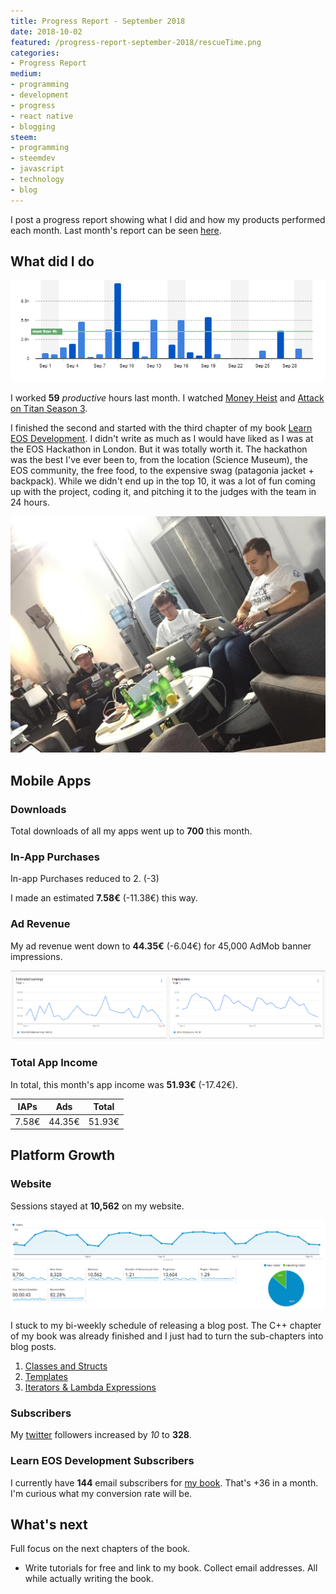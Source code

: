 ```yaml
---
title: Progress Report - September 2018
date: 2018-10-02
featured: /progress-report-september-2018/rescueTime.png
categories:
- Progress Report
medium:
- programming
- development
- progress
- react native
- blogging
steem:
- programming
- steemdev
- javascript
- technology
- blog
---
```



I post a progress report showing what I did and how my products performed each month.
Last month's report can be seen [here](/progress-report-august-2018).

## What did I do

![Productive Hours in September](./rescueTime.png)

I worked **59** _productive_ hours last month.
I watched [Money Heist](https://trakt.tv/shows/money-heist) and [Attack on Titan Season 3](https://trakt.tv/shows/attack-on-titan/seasons/3).

I finished the second and started with the third chapter of my book [Learn EOS Development](https://learneos.dev).
I didn't write as much as I would have liked as I was at the EOS Hackathon in London.
But it was totally worth it.
The hackathon was the best I've ever been to, from the location (Science Museum), the EOS community, the free food, to the expensive swag (patagonia jacket + backpack).
While we didn't end up in the top 10, it was a lot of fun coming up with the project, coding it, and pitching it to the judges with the team in 24 hours.

![EOS Hackathon London](./eos-hackathon.jpg)

## Mobile Apps

### Downloads

Total downloads of all my apps went up to **700** this month.

### In-App Purchases

In-app Purchases reduced to 2. (-3)

I made an estimated **7.58€** (-11.38€) this way.

### Ad Revenue

My ad revenue went down to **44.35€** (-6.04€) for 45,000 AdMob banner impressions.

![App Income AdMob](./admob-income.png)

### Total App Income

In total, this month's app income was **51.93€** (-17.42€).

IAPs | Ads | Total
--- | --- | ---
7.58€ | 44.35€ | 51.93€

## Platform Growth

### Website

Sessions stayed at **10,562** on my website.

![Website Traffic](./website-traffic.png)

I stuck to my bi-weekly schedule of releasing a blog post. The C++ chapter of my book was already finished and I just had to turn the sub-chapters into blog posts.

1. [Classes and Structs](/cpp-guide-for-eos-development-classes-and-structs/)
1. [Templates](/cpp-guide-for-eos-development-templates)
1. [Iterators & Lambda Expressions](/cpp-guide-for-eos-development-iterators-lambda-expressions)

### Subscribers

My [twitter](https://twitter.com/cmichelio) followers increased by _10_ to **328**.

### Learn EOS Development Subscribers

I currently have **144** email subscribers for [my book](https://learneos.dev).
That's +36 in a month.
I'm curious what my conversion rate will be.

## What's next

Full focus on the next chapters of the book.

* Write tutorials for free and link to my book. Collect email addresses. All while actually writing the book.
